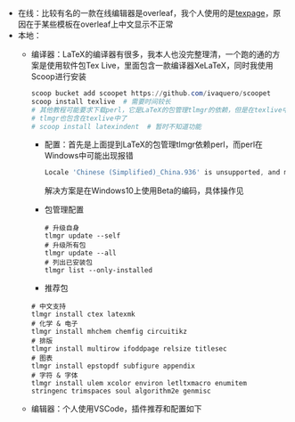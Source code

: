 + 在线：比较有名的一款在线编辑器是overleaf，我个人使用的是[texpage](https://www.texpage.com/)，原因在于某些模板在overleaf上中文显示不正常
+ 本地：
	+ 编译器：LaTeX的编译器有很多，我本人也没完整理清，一个跑的通的方案是使用软件包Tex Live，里面包含一款编译器XeLaTeX，同时我使用Scoop进行安装
		```powershell
		scoop bucket add scoopet https://github.com/ivaquero/scoopet
		scoop install texlive  # 需要时间较长
		# 其他教程可能要求下载perl，它是LaTeX的包管理tlmgr的依赖，但是在texlive中的tlmgr已经内置了perl
		# tlmgr也包含在texlive中了
		# scoop install latexindent  # 暂时不知道功能
		```
		+ 配置：首先是上面提到LaTeX的包管理tlmgr依赖perl，而perl在Windows中可能出现报错
			```powershell
			Locale 'Chinese (Simplified)_China.936' is unsupported, and may crash the interpreter.
			```
			解决方案是在Windows10上使用Beta的编码，具体操作见

		+ 包管理配置
			```
			# 升级自身
			tlmgr update --self
			# 升级所有包
			tlmgr update --all
			# 列出已安装包
			tlmgr list --only-installed
			```
		+ 推荐包
		```
		# 中文支持
		tlmgr install ctex latexmk
		# 化学 & 电子
		tlmgr install mhchem chemfig circuitikz
		# 排版
		tlmgr install multirow ifoddpage relsize titlesec
		# 图表
		tlmgr install epstopdf subfigure appendix
		# 字符 & 字体
		tlmgr install ulem xcolor environ letltxmacro enumitem stringenc trimspaces soul algorithm2e genmisc
		```

	+ 编辑器：个人使用VSCode，插件推荐和配置如下
